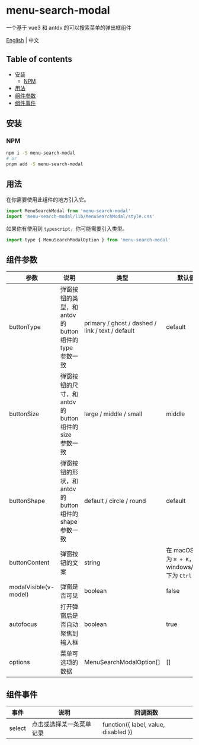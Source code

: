 <!-- omit in toc -->
# menu-search-modal

一个基于 vue3 和 antdv 的可以搜索菜单的弹出框组件

[English](../README.md) | 中文

<!-- omit in toc -->
## Table of contents
- [安装](#安装)
  - [NPM](#npm)
- [用法](#用法)
- [组件参数](#组件参数)
- [组件事件](#组件事件)


## 安装

### NPM

```bash
npm i -S menu-search-modal
# or
pnpm add -S menu-search-modal
```

## 用法

在你需要使用此组件的地方引入它。
```js
import MenuSearchModal from 'menu-search-modal'
import 'menu-search-modal/lib/MenuSearchModal/style.css'
```

如果你有使用到 `typescript`，你可能需要引入类型。
```js
import type { MenuSearchModalOption } from 'menu-search-modal'
```


## 组件参数
| **参数**              | **说明**                                                 | **类型**                                         | **默认值**                                          |
| --------------------- | -------------------------------------------------------- | ------------------------------------------------ | --------------------------------------------------- |
| buttonType            | 弹窗按钮的类型，和 antdv 的 button 组件的 type 参数一致  | primary / ghost / dashed / link / text / default | default                                             |
| buttonSize            | 弹窗按钮的尺寸，和 antdv 的 button 组件的 size 参数一致  | large / middle / small                           | middle                                              |
| buttonShape           | 弹窗按钮的形状，和 antdv 的 button 组件的 shape 参数一致 | default / circle / round                         | default                                             |
| buttonContent         | 弹窗按钮的文案                                           | string                                           | 在 macOS 下为 `⌘ + K`，在 windows/linux 下为 `Ctrl + K` |
| modalVisible(v-model) | 弹窗是否可见                                             | boolean                                          | false                                               |
| autofocus             | 打开弹窗后是否自动聚焦到输入框                           | boolean                                          | true                                                |
| options               | 菜单可选项的数据                                         | MenuSearchModalOption[]                          | []                                                  |


## 组件事件
| **事件** | **说明**                 | **回调函数**                         |
| -------- | ------------------------ | ------------------------------------ |
| select   | 点击或选择某一条菜单记录 | function({ label, value, disabled }) |
